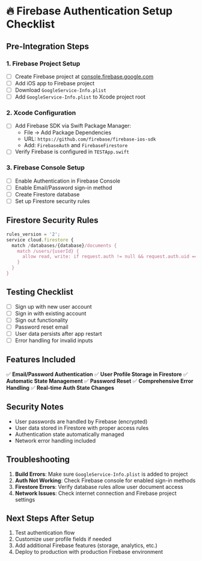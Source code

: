 # 🔥 Firebase Authentication Setup Checklist

## Pre-Integration Steps

### 1. Firebase Project Setup
- [ ] Create Firebase project at [console.firebase.google.com](https://console.firebase.google.com)
- [ ] Add iOS app to Firebase project
- [ ] Download `GoogleService-Info.plist`
- [ ] Add `GoogleService-Info.plist` to Xcode project root

### 2. Xcode Configuration
- [ ] Add Firebase SDK via Swift Package Manager:
  - File → Add Package Dependencies
  - URL: `https://github.com/firebase/firebase-ios-sdk`
  - Add: `FirebaseAuth` and `FirebaseFirestore`
- [ ] Verify Firebase is configured in `TESTApp.swift`

### 3. Firebase Console Setup
- [ ] Enable Authentication in Firebase Console
- [ ] Enable Email/Password sign-in method
- [ ] Create Firestore database
- [ ] Set up Firestore security rules

## Firestore Security Rules
```javascript
rules_version = '2';
service cloud.firestore {
  match /databases/{database}/documents {
    match /users/{userId} {
      allow read, write: if request.auth != null && request.auth.uid == userId;
    }
  }
}
```

## Testing Checklist
- [ ] Sign up with new user account
- [ ] Sign in with existing account
- [ ] Sign out functionality
- [ ] Password reset email
- [ ] User data persists after app restart
- [ ] Error handling for invalid inputs

## Features Included
✅ **Email/Password Authentication**
✅ **User Profile Storage in Firestore**
✅ **Automatic State Management**
✅ **Password Reset**
✅ **Comprehensive Error Handling**
✅ **Real-time Auth State Changes**

## Security Notes
- User passwords are handled by Firebase (encrypted)
- User data stored in Firestore with proper access rules
- Authentication state automatically managed
- Network error handling included

## Troubleshooting
1. **Build Errors**: Make sure `GoogleService-Info.plist` is added to project
2. **Auth Not Working**: Check Firebase console for enabled sign-in methods
3. **Firestore Errors**: Verify database rules allow user document access
4. **Network Issues**: Check internet connection and Firebase project settings

## Next Steps After Setup
1. Test authentication flow
2. Customize user profile fields if needed
3. Add additional Firebase features (storage, analytics, etc.)
4. Deploy to production with production Firebase environment 